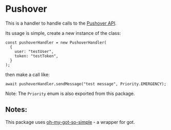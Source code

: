 # Pushover

This is a handler to handle calls to the [Pushover API](https://pushover.net/api).

Its usage is simple, create a new instance of the class:

```
const pushoverHandler = new PushoverHandler(
  {
    user: "testUser",
    token: "testToken",
  }
);
```

then make a call like:

```
await pushoverHandler.sendMessage("test message", Priority.EMERGENCY);
```

Note: The `Priority` enum is also exported from this package.

## Notes:

This package uses [oh-my-got-so-simple](https://github.com/TWilliamson95/oh-my-got) - a wrapper for got.
